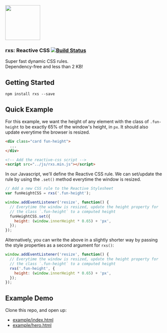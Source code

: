 <img src="https://raw.githubusercontent.com/ItsJonQ/rxs/master/images/rxs-logo-2x.png" width="111">

### rxs: Reactive CSS [![Build Status](https://travis-ci.org/ItsJonQ/rxs.svg?branch=master)](https://travis-ci.org/ItsJonQ/rxs)

Super fast dynamic CSS rules.<br>
Dependency-free and less than 2 KB!

## Getting Started
```
npm install rxs --save
```

## Quick Example

For this example, we want the height of any element with the class of `.fun-height` to be exactly 65% of the window's height, in `px`. It should also update everytime the browser is resized.

```html
<div class="card fun-height">
  ...
</div>

<!-- Add the reactive-css script -->
<script src="../js/rxs.min.js"></script>
```

In our Javascript, we'll define the Reactive CSS rule. We can set/update the rule by using the `.set()` method everytime the window is resized.

```js
// Add a new CSS rule to the Reactive Stylesheet
var funHeightCSS = rxs('.fun-height');

window.addEventListener('resize', function() {
  // Everytime the window is resized, update the height property for
  // the class `.fun-height` to a computed height
  funHeightCSS.set({
    height: (window.innerHeight * 0.65) + 'px',
  });
});
```

Alternatively, you can write the above in a slightly shorter way by passing the style properties as a second argument for `rxs()`:

```js
window.addEventListener('resize', function() {
  // Everytime the window is resized, update the height property for
  // the class `.fun-height` to a computed height
  rxs('.fun-height', {
    height: (window.innerHeight * 0.65) + 'px',
  });
});
```


## Example Demo
Clone this repo, and open up:
* [example/index.html](https://github.com/ItsJonQ/rxs/blob/master/example/index.html)
* [example/hero.html](https://github.com/ItsJonQ/rxs/blob/master/example/hero.html)
